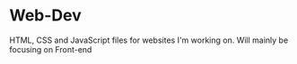 # Web-Dev
HTML, CSS and JavaScript files for websites I'm working on.
Will mainly be focusing on Front-end
